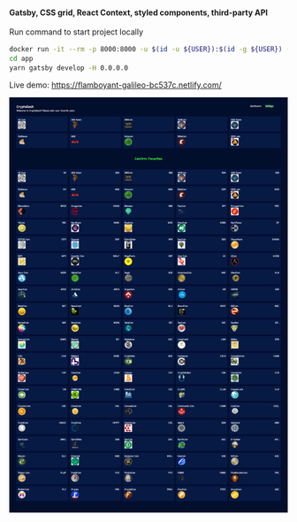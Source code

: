 #### Gatsby, CSS grid, React Context, styled components, third-party API

Run command to start project locally
```bash
docker run -it --rm -p 8000:8000 -u $(id -u ${USER}):$(id -g ${USER}) -v ${PWD}:/app node:12 /bin/bash
cd app
yarn gatsby develop -H 0.0.0.0
```

Live demo: https://flamboyant-galileo-bc537c.netlify.com/

![cryptodash screenshot](screenshot.png?raw=true "cryptodash screenshot")
